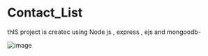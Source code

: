 # Contact_List

thIS project is createc using Node js , express , ejs and mongoodb-

![image](https://github.com/cheshta0112/Contact_List/assets/104692214/6c6d6743-ddfd-4da1-8675-22f69168f92e)

